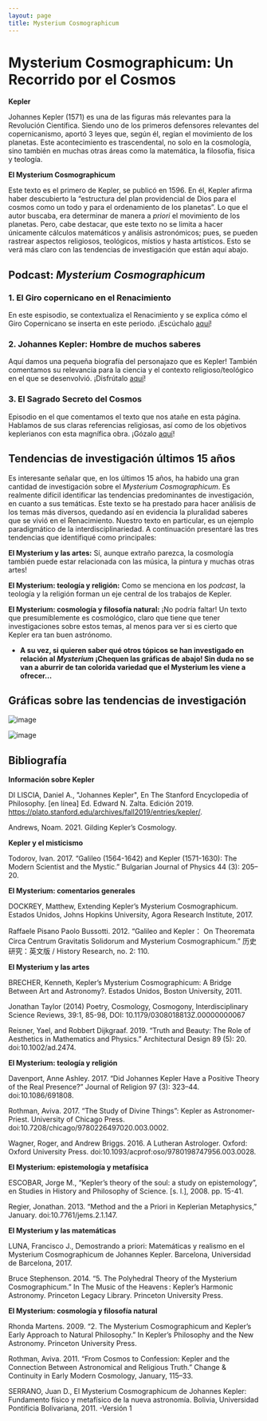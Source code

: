 ```yaml
---
layout: page
title: Mysterium Cosmographicum
---
```

# Mysterium Cosmographicum: Un Recorrido por el Cosmos

**Kepler**

Johannes Kepler (1571) es una de las figuras más relevantes para la Revolución Científica. Siendo uno de los primeros defensores relevantes del copernicanismo, 
aportó 3 leyes que, según él, regían el movimiento de los planetas. Este acontecimiento es trascendental, no solo en la cosmología, sino también en muchas otras
áreas como la matemática, la filosofía, física y teología. 

**El Mysterium Cosmographicum**

Este texto es el primero de Kepler, se publicó en 1596. En él, Kepler afirma haber descubierto la “estructura del plan providencial de Dios para el cosmos como un
todo y para el ordenamiento de los planetas”. Lo que el autor buscaba, era determinar de manera a *priori* el movimiento de los planetas. Pero, cabe destacar, que
este texto no se limita a hacer únicamente cálculos matemáticos y análisis astronómicos; pues, se pueden rastrear aspectos religiosos, teológicos, místios y hasta
artísticos. Esto se verá más claro con las tendencias de investigación que están aquí abajo. 

## Podcast: *Mysterium Cosmographicum*

### 1. El Giro copernicano en el Renacimiento

En este espisodio, se contextualiza el Renacimiento y se explica cómo el Giro Copernicano se inserta en este periodo. ¡Escúchalo [aquí](https://drive.google.com/drive/folders/1utIvYdQn2RpN9X9NJngWeFE605Y0k2y5)!

### 2. Johannes Kepler: Hombre de muchos saberes

Aquí damos una pequeña biografía del personajazo que es Kepler! También comentamos su relevancia para la ciencia y el contexto religioso/teológico en el que se desenvolvió. ¡Disfrútalo [aquí](https://drive.google.com/drive/folders/1utIvYdQn2RpN9X9NJngWeFE605Y0k2y5)!

### 3. El Sagrado Secreto del Cosmos

Episodio en el que comentamos el texto que nos atañe en esta página. Hablamos de sus claras referencias religiosas, así como de los objetivos keplerianos con esta magnífica obra. ¡Gózalo [aquí](https://drive.google.com/drive/folders/1utIvYdQn2RpN9X9NJngWeFE605Y0k2y5)!

## Tendencias de investigación últimos 15 años

Es interesante señalar que, en los últimos 15 años, ha habido una gran cantidad de investigación sobre el *Mysterium Cosmographicum*. Es realmente difícil identificar
las tendencias predominantes de investigación, en cuanto a sus temáticas. Este texto se ha prestado para hacer análisis de los temas más diversos, quedando así en 
evidencia la pluralidad saberes que se vivió en el Renacimiento. Nuestro texto en particular, es un ejemplo paradigmático de la interdisciplinariedad. A continuación 
presentaré las tres tendencias que identifiqué como principales:

**El Mysterium y las artes:** Sí, aunque extraño parezca, la cosmología también puede estar relacionada con las música, la pintura y muchas otras artes!

**El Mysterium: teología y religión:** Como se menciona en los *podcast*, la teología y la religión forman un eje central de los trabajos de Kepler.

**El Mysterium: cosmología y filosofía natural:** ¡No podría faltar! Un texto que presumiblemente es cosmológico, claro que tiene que tener investigaciones 
sobre estos temas, al menos para ver si es cierto que Kepler era tan buen astrónomo. 

- **A su vez, si quieren saber qué otros tópicos se han investigado en relación al *Mysterium* ¡Chequen 
las gráficas de abajo! Sin duda no se van a aburrir de tan colorida variedad que el Mysterium les viene a ofrecer...**

## Gráficas sobre las tendencias de investigación

![image](https://user-images.githubusercontent.com/39597903/124892315-60195880-df9f-11eb-81f9-55d497b16b7e.png)

![image](https://user-images.githubusercontent.com/39597903/124892548-95be4180-df9f-11eb-9516-18608f4c5009.png)

## Bibliografía

**Información sobre Kepler**

DI LISCIA, Daniel A., "Johannes Kepler", En The Stanford Encyclopedia of Philosophy. [en línea] Ed. Edward N. Zalta. Edición 2019.                 <https://plato.stanford.edu/archives/fall2019/entries/kepler/>.

Andrews, Noam. 2021. Gilding Kepler’s Cosmology.

**Kepler y el misticismo**

Todorov, Ivan. 2017. “Galileo (1564-1642) and Kepler (1571-1630): The Modern Scientist and the Mystic.” Bulgarian Journal of Physics 44 (3): 205–20.

**El Mysterium: comentarios generales**

DOCKREY, Matthew, Extending Kepler’s Mysterium Cosmographicum. Estados Unidos, Johns Hopkins University, Agora Research Institute, 2017. 

Raffaele Pisano Paolo Bussotti. 2012. “Galileo and Kepler： On Theoremata Circa Centrum Gravitatis Solidorum and Mysterium Cosmographicum.” 历史研究：英文版 / History Research, no. 2: 110.

**El Mysterium y las artes**

BRECHER, Kenneth, Kepler’s Mysterium Cosmographicum: A Bridge Between Art and Astronomy?. Estados Unidos, Boston University, 2011. 

Jonathan Taylor (2014) Poetry, Cosmology, Cosmogony, Interdisciplinary Science Reviews, 39:1, 85-98, DOI: 10.1179/0308018813Z.00000000067

Reisner, Yael, and Robbert Dijkgraaf. 2019. “Truth and Beauty: The Role of Aesthetics in Mathematics and Physics.” Architectural Design 89 (5): 20. doi:10.1002/ad.2474.

**El Mysterium: teología y religión**

Davenport, Anne Ashley. 2017. “Did Johannes Kepler Have a Positive Theory of the Real Presence?” Journal of Religion 97 (3): 323–44. doi:10.1086/691808.

Rothman, Aviva. 2017. “The Study of Divine Things”: Kepler as Astronomer-Priest. University of Chicago Press. doi:10.7208/chicago/9780226497020.003.0002.

Wagner, Roger, and Andrew Briggs. 2016. A Lutheran Astrologer. Oxford: Oxford University Press. doi:10.1093/acprof:oso/9780198747956.003.0028.

**El Mysterium: epistemología y metafísica**

ESCOBAR, Jorge M., “Kepler’s theory of the soul: a study on epistemology”, en Studies in History and Philosophy of Science. [s. l.], 2008. pp. 15-41.

Regier, Jonathan. 2013. “Method and the a Priori in Keplerian Metaphysics,” January. doi:10.7761/jems.2.1.147.

**El Mysterium y las matemáticas**

LUNA, Francisco J., Demostrando a priori: Matemáticas y realismo en el Mysterium Cosmographicum de Johannes Kepler. Barcelona, Universidad de Barcelona, 2017. 

Bruce Stephenson. 2014. “5. The Polyhedral Theory of the Mysterium Cosmographicum.” In The Music of the Heavens : Kepler’s Harmonic Astronomy. Princeton Legacy Library. Princeton University Press.

**El Mysterium: cosmología y filosofía natural**

Rhonda Martens. 2009. “2. The Mysterium Cosmographicum and Kepler’s Early Approach to Natural Philosophy.” In Kepler’s Philosophy and the New Astronomy. Princeton University Press.

Rothman, Aviva. 2011. “From Cosmos to Confession: Kepler and the Connection Between Astronomical and Religious Truth.” Change & Continuity in Early Modern Cosmology, January, 115–33.

SERRANO, Juan D., El Mysterium Cosmographicum de Johannes Kepler: Fundamento físico y metafísico de la nueva astronomía. Bolivia, Universidad Pontificia Bolivariana, 2011.
-Versión 1
